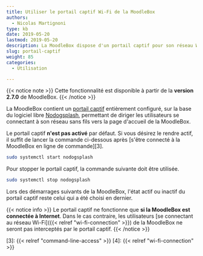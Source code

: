 ```yaml
---
title: Utiliser le portail captif Wi-Fi de la MoodleBox
authors:
  - Nicolas Martignoni
type: kb
date: 2019-05-20
lastmod: 2019-05-20
description: La MoodleBox dispose d'un portail captif pour son réseau WiFi, permettant de diriger les clients sans fils vers la page d'accueil de la MoodleBox.
slug: portail-captif
weight: 85
categories:
  - Utilisation

---
```

{{< notice note >}}
Cette fonctionnalité est disponible à partir de la __version 2.7.0__ de MoodleBox.
{{< /notice >}}

La MoodleBox contient un [portail captif][1] entièrement configuré, sur la base du logiciel libre [Nodogsplash][2], permettant de diriger les utilisateurs se connectant à son réseau sans fils vers la page d'accueil de la MoodleBox.

Le portail captif __n'est pas activé__ par défaut. Si vous désirez le rendre actif, il suffit de lancer la commande ci-dessous après [s'être connecté à la MoodleBox en ligne de commande][3].
```bash
sudo systemctl start nodogsplash
```
Pour stopper le portail captif, la commande suivante doit être utilisée.
```bash
sudo systemctl stop nodogsplash
```
Lors des démarrages suivants de la MoodleBox, l'état actif ou inactif du portail captif reste celui qui a été choisi en dernier.

{{< notice info >}}
Le portail captif ne fonctionne que __si la MoodleBox est connectée à Internet__. Dans le cas contraire, les utilisateurs [se connectant au réseau Wi-Fi]({{< relref "wi-fi-connection" >}}) de la MoodleBox ne seront pas interceptés par le portail captif.
{{< /notice >}}

 [1]: https://fr.wikipedia.org/wiki/Portail_captif
 [2]: https://nodogsplashdocs.readthedocs.io/
 [3]: {{< relref "command-line-access" >}}
 [4]: {{< relref "wi-fi-connection" >}}
